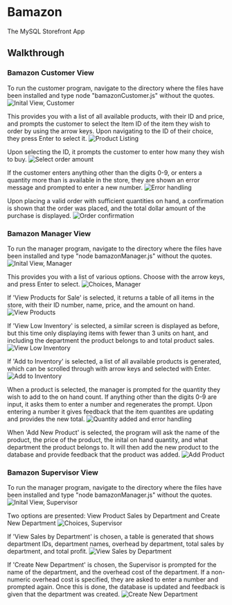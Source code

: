 # Bamazon
The MySQL Storefront App

## Walkthrough

### Bamazon Customer View

To run the customer program, navigate to the directory where the files have been installed and type node "bamazonCustomer.js" without the quotes.
![Inital View, Customer](/Walkthrough/bamazonCustomer.jpg)

This provides you with a list of all available products, with their ID and price, and prompts the customer to select the Item ID of the item they wish to order by using the arrow keys. Upon navigating to the ID of their choice, they press Enter to select it.
![Product Listing](/Walkthrough/customer1.jpg)

Upon selecting the ID, it prompts the customer to enter how many they wish to buy.
![Select order amount](/Walkthrough/customer2.jpg)

If the customer enters anything other than the digits 0-9, or enters a quantity more than is available in the store, they are shown an error message and prompted to enter a new number.
![Error handling](/Walkthrough/customerError.jpg)

Upon placing a valid order with sufficient quantities on hand, a confirmation is shown that the order was placed, and the total dollar amount of the purchase is displayed.
![Order confirmation](/Walkthrough/customer3.jpg)

### Bamazon Manager View

To run the manager program, navigate to the directory where the files have been installed and type "node bamazonManager.js" without the quotes.
![Inital View, Manager](/Walkthrough/bamazonManager.jpg)

This provides you with a list of various options. Choose with the arrow keys, and press Enter to select.
![Choices, Manager](/Walkthrough/manager1.jpg)

If 'View Products for Sale' is selected, it returns a table of all items in the store, with their ID number, name, price, and the amount on hand.
![View Products](/Walkthrough/manager2.jpg)

If 'View Low Inventory' is selected, a similar screen is displayed as before, but this time only displaying items with fewer than 3 units on hant, and including the department the product belongs to and total product sales.
![View Low Inventory](/Walkthrough/manager3.jpg)

If 'Add to Inventory' is selected, a list of all available products is generated, which can be scrolled through with arrow keys and selected with Enter.
![Add to Inventory](/Walkthrough/manager4.jpg)

When a product is selected, the manager is prompted for the quantity they wish to add to the on hand count. If anything other than the digits 0-9 are input, it asks them to enter a number and regenerates the prompt. Upon entering a number it gives feedback that the item quantites are updating and provides the new total.
![Quantity added and error handling](/Walkthrough/manager5.jpg)

When 'Add New Product' is selected, the program will ask the name of the product, the price of the product, the inital on hand quantity, and what department the product belongs to. It will then add the new product to the database and provide feedback that the product was added.
![Add Product](/Walkthrough/manager6.jpg)


### Bamazon Supervisor View


To run the manager program, navigate to the directory where the files have been installed and type "node bamazonManager.js" without the quotes.
![Inital View, Supervisor](/Walkthrough/bamazonSupervisor.jpg)

Two options are presented: View Product Sales by Department and Create New Department
![Choices, Supervisor](/Walkthrough/supervisor1.jpg)

If 'View Sales by Department' is chosen, a table is generated that shows department IDs, department names, overhead by department, total sales by department, and total profit.
![View Sales by Department](/Walkthrough/supervisor2.jpg)

If 'Create New Department' is chosen, the Supervisor is prompted for the name of the department, and the overhead cost of the department. If a non-numeric overhead cost is specified, they are asked to enter a number and prompted again. Once this is done, the database is updated and feedback is given that the department was created.
![Create New Department](/Walkthrough/supervisor3.jpg)